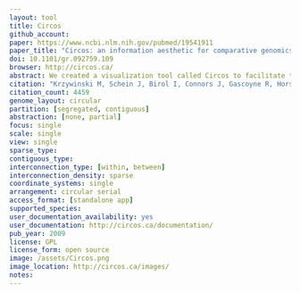 ```yaml
---
layout: tool 
title: Circos
github_account: 
paper: https://www.ncbi.nlm.nih.gov/pubmed/19541911
paper_title: "Circos: an information aesthetic for comparative genomics"
doi: 10.1101/gr.092759.109
browser: http://circos.ca/
abstract: We created a visualization tool called Circos to facilitate the identification and analysis of similarities and differences arising from comparisons of genomes. Our tool is effective in displaying variation in genome structure and, generally, any other kind of positional relationships between genomic intervals. Such data are routinely produced by sequence alignments, hybridization arrays, genome mapping, and genotyping studies. Circos uses a circular ideogram layout to facilitate the display of relationships between pairs of positions by the use of ribbons, which encode the position, size, and orientation of related genomic elements. Circos is capable of displaying data as scatter, line, and histogram plots, heat maps, tiles, connectors, and text. Bitmap or vector images can be created from GFF-style data inputs and hierarchical configuration files, which can be easily generated by automated tools, making Circos suitable for rapid deployment in data analysis and reporting pipelines.
citation: "Krzywinski M, Schein J, Birol I, Connors J, Gascoyne R, Horsman D, et al. Circos: an information aesthetic for comparative genomics. Genome Res. 2009;19: 1639–1645."
citation_count: 4459
genome_layout: circular
partition: [segregated, contiguous]
abstraction: [none, partial]
focus: single
scale: single
view: single
sparse_type: 
contiguous_type: 
interconnection_type: [within, between]
interconnection_density: sparse
coordinate_systems: single
arrangement: circular serial
access_format: [standalone app]
supported_species: 
user_documentation_availability: yes
user_documentation: http://circos.ca/documentation/
pub_year: 2009
license: GPL
license_form: open source
image: /assets/Circos.png
image_location: http://circos.ca/images/
notes: 
---
```

